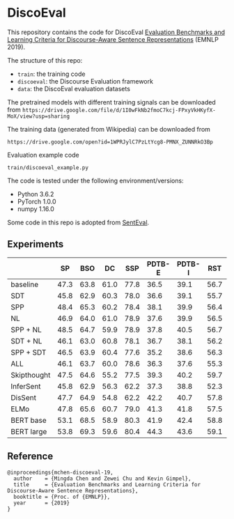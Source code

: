 # DiscoEval

This repository contains the code for DiscoEval
[Evaluation Benchmarks and Learning Criteria for Discourse-Aware Sentence Representations](https://arxiv.org/abs/1909.00142) (EMNLP 2019).

The structure of this repo:
- ```train```: the training code
- ```discoeval```: the Discourse Evaluation framework
- ```data```: the DiscoEval evaluation datasets

The pretrained models with different training signals can be downloaded from ```https://drive.google.com/file/d/1I0wFkNb2fmoC7kcj-FPxyVkHKyfX-MoX/view?usp=sharing```

The training data (generated from Wikipedia) can be downloaded from

```https://drive.google.com/open?id=1WPRJylC7PzLtYcg8-PMNX_ZUNNRkO3Bp```

Evaluation example code
```
train/discoeval_example.py
```

The code is tested under the following environment/versions:
- Python 3.6.2
- PyTorch 1.0.0
- numpy 1.16.0

Some code in this repo is adopted from [SentEval](https://github.com/facebookresearch/SentEval). 


## Experiments
||SP                           |BSO   |DC                                           |SSP |PDTB-E|PDTB-I|RST |AVG |
|------|-----------------------------|------|---------------------------------------------|----|------|------|----|----|
|baseline|47.3                         |63.8  |61.0                                         |77.8|36.5  |39.1  |56.7|54.6|
|SDT   |45.8                         |62.9  |60.3                                         |78.0|36.6  |39.1  |55.7|54.1|
|SPP   |48.4                         |65.3  |60.2                                         |78.4|38.1  |39.9  |56.4|55.2|
|NL    |46.9                         |64.0  |61.0                                         |78.9|37.6  |39.9  |56.5|55.0|
|SPP + NL|48.5                         |64.7  |59.9                                         |78.9|37.8  |40.5  |56.7|55.3|
|SDT + NL|46.1                         |63.0  |60.8                                         |78.1|36.7  |38.1  |56.2|54.1|
|SPP + SDT|46.5                         |63.9  |60.4                                         |77.6|35.2  |38.6  |56.3|54.1|
|ALL   |46.1                         |63.7  |60.0                                         |78.6|36.3  |37.6  |55.3|53.9|
|Skipthought|47.5                         |64.6  |55.2                                         |77.5|39.3  |40.2  |59.7|54.8|
|InferSent|45.8                         |62.9  |56.3                                         |62.2|37.3  |38.8  |52.3|50.8|
|DisSent|47.7                         |64.9  |54.8                                         |62.2|42.2  |40.7  |57.8|52.9|
|ELMo  |47.8                         |65.6  |60.7                                         |79.0|41.3  |41.8  |57.5|56.2|
|BERT base|53.1                         |68.5  |58.9                                         |80.3|41.9  |42.4  |58.8|57.7|
|BERT large|53.8                         |69.3  |59.6                                         |80.4|44.3  |43.6  |59.1|58.6|


## Reference

```
@inproceedings{mchen-discoeval-19,
  author    = {Mingda Chen and Zewei Chu and Kevin Gimpel},
  title     = {Evaluation Benchmarks and Learning Criteria for Discourse-Aware Sentence Representations},
  booktitle = {Proc. of {EMNLP}},
  year      = {2019}
}
```

